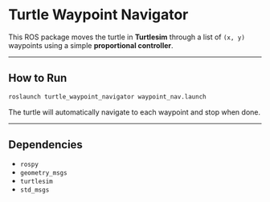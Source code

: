 # Turtle Waypoint Navigator

This ROS package moves the turtle in **Turtlesim** through a list of `(x, y)` waypoints using a simple **proportional controller**.

---

## How to Run

```bash
roslaunch turtle_waypoint_navigator waypoint_nav.launch
```

The turtle will automatically navigate to each waypoint and stop when done.

---

## Dependencies

- `rospy`
- `geometry_msgs`
- `turtlesim`
- `std_msgs`
